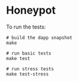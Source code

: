 # Honeypot

To run the tests:

```shell
# build the dapp snapshot
make

# run basic tests
make test

# run stress tests
make test-stress
```
